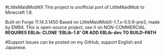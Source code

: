 #LittleMaidMobNX
This project is unofficial port of LittleMaidMob to Minecraft 1.8.

Built on Forge 11.14.3.1450
Based on LittleMaidMobX-1.7.x-0.0.9-pre3, made by EMB4.
This is open-source project, use it on NON-COMMERCIAL.
**REQUIRES EBLib: CLONE 'EBLib-1.8' OR ADD EBLib-dev TO BUILD-PATH**

#Support
Issues can be posted on my GitHub, support English and Japanese.
